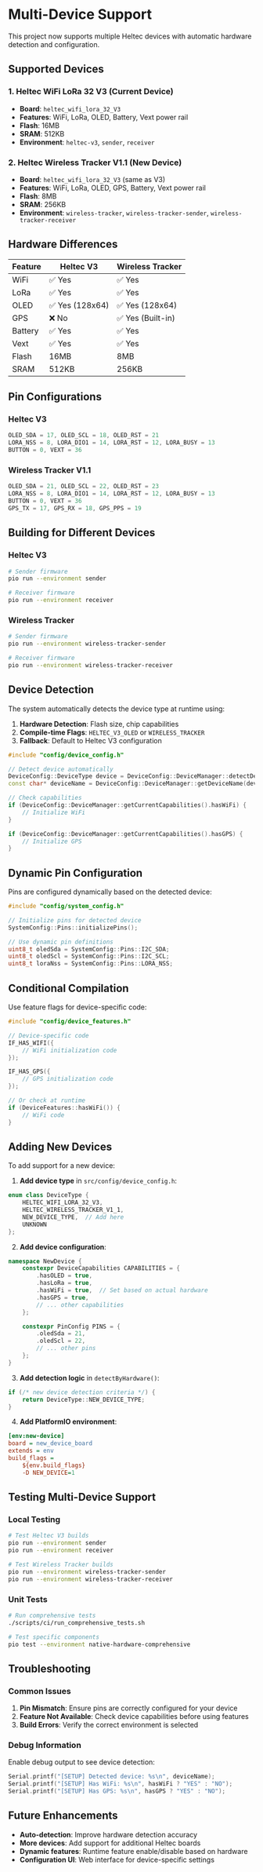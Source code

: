 # Multi-Device Support

This project now supports multiple Heltec devices with automatic hardware detection and configuration.

## Supported Devices

### 1. Heltec WiFi LoRa 32 V3 (Current Device)
- **Board**: `heltec_wifi_lora_32_V3`
- **Features**: WiFi, LoRa, OLED, Battery, Vext power rail
- **Flash**: 16MB
- **SRAM**: 512KB
- **Environment**: `heltec-v3`, `sender`, `receiver`

### 2. Heltec Wireless Tracker V1.1 (New Device)
- **Board**: `heltec_wifi_lora_32_V3` (same as V3)
- **Features**: WiFi, LoRa, OLED, GPS, Battery, Vext power rail
- **Flash**: 8MB
- **SRAM**: 256KB
- **Environment**: `wireless-tracker`, `wireless-tracker-sender`, `wireless-tracker-receiver`

## Hardware Differences

| Feature | Heltec V3 | Wireless Tracker |
|---------|-----------|------------------|
| WiFi | ✅ Yes | ✅ Yes |
| LoRa | ✅ Yes | ✅ Yes |
| OLED | ✅ Yes (128x64) | ✅ Yes (128x64) |
| GPS | ❌ No | ✅ Yes (Built-in) |
| Battery | ✅ Yes | ✅ Yes |
| Vext | ✅ Yes | ✅ Yes |
| Flash | 16MB | 8MB |
| SRAM | 512KB | 256KB |

## Pin Configurations

### Heltec V3
```cpp
OLED_SDA = 17, OLED_SCL = 18, OLED_RST = 21
LORA_NSS = 8, LORA_DIO1 = 14, LORA_RST = 12, LORA_BUSY = 13
BUTTON = 0, VEXT = 36
```

### Wireless Tracker V1.1
```cpp
OLED_SDA = 21, OLED_SCL = 22, OLED_RST = 23
LORA_NSS = 8, LORA_DIO1 = 14, LORA_RST = 12, LORA_BUSY = 13
BUTTON = 0, VEXT = 36
GPS_TX = 17, GPS_RX = 18, GPS_PPS = 19
```

## Building for Different Devices

### Heltec V3
```bash
# Sender firmware
pio run --environment sender

# Receiver firmware
pio run --environment receiver
```

### Wireless Tracker
```bash
# Sender firmware
pio run --environment wireless-tracker-sender

# Receiver firmware
pio run --environment wireless-tracker-receiver
```

## Device Detection

The system automatically detects the device type at runtime using:

1. **Hardware Detection**: Flash size, chip capabilities
2. **Compile-time Flags**: `HELTEC_V3_OLED` or `WIRELESS_TRACKER`
3. **Fallback**: Default to Heltec V3 configuration

```cpp
#include "config/device_config.h"

// Detect device automatically
DeviceConfig::DeviceType device = DeviceConfig::DeviceManager::detectDevice();
const char* deviceName = DeviceConfig::DeviceManager::getDeviceName(device);

// Check capabilities
if (DeviceConfig::DeviceManager::getCurrentCapabilities().hasWiFi) {
    // Initialize WiFi
}

if (DeviceConfig::DeviceManager::getCurrentCapabilities().hasGPS) {
    // Initialize GPS
}
```

## Dynamic Pin Configuration

Pins are configured dynamically based on the detected device:

```cpp
#include "config/system_config.h"

// Initialize pins for detected device
SystemConfig::Pins::initializePins();

// Use dynamic pin definitions
uint8_t oledSda = SystemConfig::Pins::I2C_SDA;
uint8_t oledScl = SystemConfig::Pins::I2C_SCL;
uint8_t loraNss = SystemConfig::Pins::LORA_NSS;
```

## Conditional Compilation

Use feature flags for device-specific code:

```cpp
#include "config/device_features.h"

// Device-specific code
IF_HAS_WIFI({
    // WiFi initialization code
});

IF_HAS_GPS({
    // GPS initialization code
});

// Or check at runtime
if (DeviceFeatures::hasWiFi()) {
    // WiFi code
}
```

## Adding New Devices

To add support for a new device:

1. **Add device type** in `src/config/device_config.h`:
```cpp
enum class DeviceType {
    HELTEC_WIFI_LORA_32_V3,
    HELTEC_WIRELESS_TRACKER_V1_1,
    NEW_DEVICE_TYPE,  // Add here
    UNKNOWN
};
```

2. **Add device configuration**:
```cpp
namespace NewDevice {
    constexpr DeviceCapabilities CAPABILITIES = {
        .hasOLED = true,
        .hasLoRa = true,
        .hasWiFi = true,  // Set based on actual hardware
        .hasGPS = true,
        // ... other capabilities
    };

    constexpr PinConfig PINS = {
        .oledSda = 21,
        .oledScl = 22,
        // ... other pins
    };
}
```

3. **Add detection logic** in `detectByHardware()`:
```cpp
if (/* new device detection criteria */) {
    return DeviceType::NEW_DEVICE_TYPE;
}
```

4. **Add PlatformIO environment**:
```ini
[env:new-device]
board = new_device_board
extends = env
build_flags =
    ${env.build_flags}
    -D NEW_DEVICE=1
```

## Testing Multi-Device Support

### Local Testing
```bash
# Test Heltec V3 builds
pio run --environment sender
pio run --environment receiver

# Test Wireless Tracker builds
pio run --environment wireless-tracker-sender
pio run --environment wireless-tracker-receiver
```

### Unit Tests
```bash
# Run comprehensive tests
./scripts/ci/run_comprehensive_tests.sh

# Test specific components
pio test --environment native-hardware-comprehensive
```

## Troubleshooting

### Common Issues

1. **Pin Mismatch**: Ensure pins are correctly configured for your device
2. **Feature Not Available**: Check device capabilities before using features
3. **Build Errors**: Verify the correct environment is selected

### Debug Information

Enable debug output to see device detection:
```cpp
Serial.printf("[SETUP] Detected device: %s\n", deviceName);
Serial.printf("[SETUP] Has WiFi: %s\n", hasWiFi ? "YES" : "NO");
Serial.printf("[SETUP] Has GPS: %s\n", hasGPS ? "YES" : "NO");
```

## Future Enhancements

- **Auto-detection**: Improve hardware detection accuracy
- **More devices**: Add support for additional Heltec boards
- **Dynamic features**: Runtime feature enable/disable based on hardware
- **Configuration UI**: Web interface for device-specific settings
